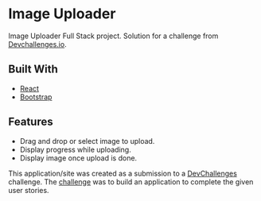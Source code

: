 # Image Uploader

Image Uploader Full Stack project.
Solution for a challenge from  <a href="http://devchallenges.io" target="_blank">Devchallenges.io</a>.


## Built With

<!-- This section should list any major frameworks that you built your project using. Here are a few examples.-->

- [React](https://reactjs.org/)
- [Bootstrap](https://getbootstrap.com/)

## Features

<!-- List the features of your application or follow the template. Don't share the figma file here :) -->
- Drag and drop or select image to upload.
- Display progress while uploading.
- Display image once upload is done.

This application/site was created as a submission to a [DevChallenges](https://devchallenges.io/challenges) challenge. 
The [challenge](https://devchallenges.io/challenges/O2iGT9yBd6xZBrOcVirx) was to build an application to complete the given user stories.

